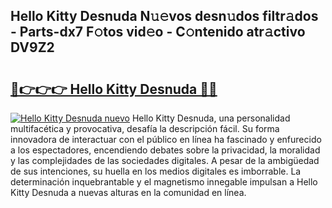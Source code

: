 ## Hello Kitty Desnuda N𝚞𝚎vos desn𝚞dos filtr𝚊dos - Parts-dx7 F𝚘tos vid𝚎o - C𝚘ntenido atr𝚊ctivo DV9Z2

# <h2><a href="http://mb0ozm.tromn.icu/?c=Hello+Kitty+Desnuda">🔗👉👉👉 Hello Kitty Desnuda 🔗🔗</a></h2>

[![Hello Kitty Desnuda nuevo](https://i.imgur.com/pEAQMta.gif)](http://mb0ozm.tromn.icu/?c=Hello+Kitty+Desnuda)
Hello Kitty Desnuda, una personalidad multifacética y provocativa, desafía la descripción fácil. Su forma innovadora de interactuar con el público en línea ha fascinado y enfurecido a los espectadores, encendiendo debates sobre la privacidad, la moralidad y las complejidades de las sociedades digitales. A pesar de la ambigüedad de sus intenciones, su huella en los medios digitales es imborrable. La determinación inquebrantable y el magnetismo innegable impulsan a Hello Kitty Desnuda a nuevas alturas en la comunidad en línea.
